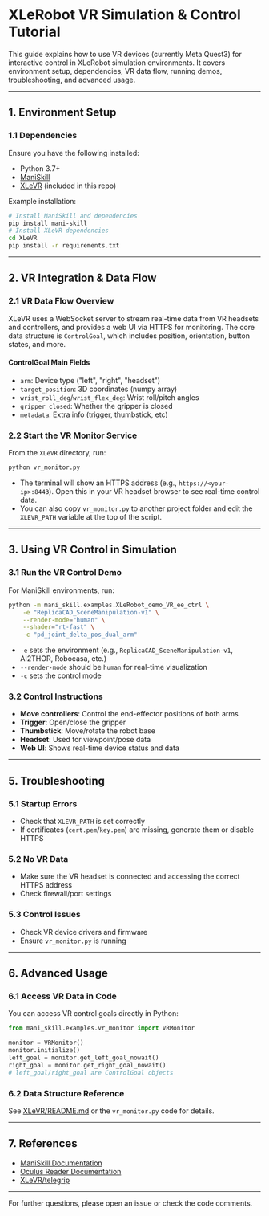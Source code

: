 # XLeRobot VR Simulation & Control Tutorial

This guide explains how to use VR devices (currently Meta Quest3) for interactive control in XLeRobot simulation environments. It covers environment setup, dependencies, VR data flow, running demos, troubleshooting, and advanced usage.

---

## 1. Environment Setup

### 1.1 Dependencies

Ensure you have the following installed:

- Python 3.7+
- [ManiSkill](https://github.com/haosulab/ManiSkill)
- [XLeVR](../../../XLeVR/README.md) (included in this repo)

Example installation:

```bash
# Install ManiSkill and dependencies
pip install mani-skill
# Install XLeVR dependencies
cd XLeVR
pip install -r requirements.txt
```

---

## 2. VR Integration & Data Flow

### 2.1 VR Data Flow Overview

XLeVR uses a WebSocket server to stream real-time data from VR headsets and controllers, and provides a web UI via HTTPS for monitoring. The core data structure is `ControlGoal`, which includes position, orientation, button states, and more.

#### ControlGoal Main Fields

- `arm`: Device type ("left", "right", "headset")
- `target_position`: 3D coordinates (numpy array)
- `wrist_roll_deg`/`wrist_flex_deg`: Wrist roll/pitch angles
- `gripper_closed`: Whether the gripper is closed
- `metadata`: Extra info (trigger, thumbstick, etc)

### 2.2 Start the VR Monitor Service

From the `XLeVR` directory, run:

```bash
python vr_monitor.py
```

- The terminal will show an HTTPS address (e.g., `https://<your-ip>:8443`). Open this in your VR headset browser to see real-time control data.
- You can also copy `vr_monitor.py` to another project folder and edit the `XLEVR_PATH` variable at the top of the script.

---

## 3. Using VR Control in Simulation

### 3.1 Run the VR Control Demo

For ManiSkill environments, run:

```bash
python -m mani_skill.examples.XLeRobot_demo_VR_ee_ctrl \
    -e "ReplicaCAD_SceneManipulation-v1" \
    --render-mode="human" \
    --shader="rt-fast" \
    -c "pd_joint_delta_pos_dual_arm"
```

- `-e` sets the environment (e.g., `ReplicaCAD_SceneManipulation-v1`, AI2THOR, Robocasa, etc.)
- `--render-mode` should be `human` for real-time visualization
- `-c` sets the control mode

### 3.2 Control Instructions

- **Move controllers**: Control the end-effector positions of both arms
- **Trigger**: Open/close the gripper
- **Thumbstick**: Move/rotate the robot base
- **Headset**: Used for viewpoint/pose data
- **Web UI**: Shows real-time device status and data

---


## 5. Troubleshooting

### 5.1 Startup Errors

- Check that `XLEVR_PATH` is set correctly
- If certificates (`cert.pem`/`key.pem`) are missing, generate them or disable HTTPS

### 5.2 No VR Data

- Make sure the VR headset is connected and accessing the correct HTTPS address
- Check firewall/port settings

### 5.3 Control Issues

- Check VR device drivers and firmware
- Ensure `vr_monitor.py` is running

---

## 6. Advanced Usage

### 6.1 Access VR Data in Code

You can access VR control goals directly in Python:

```python
from mani_skill.examples.vr_monitor import VRMonitor

monitor = VRMonitor()
monitor.initialize()
left_goal = monitor.get_left_goal_nowait()
right_goal = monitor.get_right_goal_nowait()
# left_goal/right_goal are ControlGoal objects
```

### 6.2 Data Structure Reference

See [XLeVR/README.md](../../../XLeVR/README.md) or the `vr_monitor.py` code for details.

---

## 7. References

- [ManiSkill Documentation](https://maniskill.readthedocs.io/en/latest/user_guide/datasets/scenes.html)
- [Oculus Reader Documentation](https://github.com/rail-berkeley/oculus_reader)
- [XLeVR/telegrip](https://github.com/DipFlip/telegrip)

---

For further questions, please open an issue or check the code comments.
